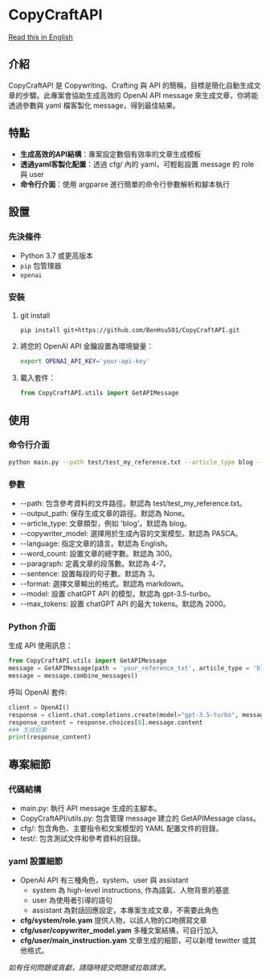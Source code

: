 # CopyCraftAPI
[Read this in English](/README.md)


## 介紹

CopyCraftAPI 是 Copywriting、Crafting 與 API 的簡稱，目標是簡化自動生成文章的步驟。此專案會協助生成高效的 OpenAI API message 來生成文章，你將能透過參數與 yaml 檔客製化 message，得到最佳結果。

## 特點
- **生成高效的API結構**：專案設定數個有效率的文章生成模板
- **透過yaml客製化配置**：透過 cfg/ 內的 yaml，可輕鬆設置 message 的 role 與 user
- **命令行介面**：使用 argparse 進行簡單的命令行參數解析和腳本執行

## 設置

### 先決條件

- Python 3.7 或更高版本
- `pip` 包管理器
- ```openai```

### 安裝

1. git install
    ```sh
    pip install git+https://github.com/BenHsu501/CopyCraftAPI.git
    ```

2. 將您的 OpenAI API 金鑰設置為環境變量：
    ```sh
    export OPENAI_API_KEY='your-api-key'
    ```

3. 載入套件：
    ```py
    from CopyCraftAPI.utils import GetAPIMessage
    ```

## 使用

### 命令行介面
```sh
python main.py --path test/test_my_reference.txt --article_type blog --role 'Angel investor' --output_path output.txt
```

### 參數
- --path: 包含參考資料的文件路徑。默認為 test/test_my_reference.txt。
- --output_path: 保存生成文章的路徑。默認為 None。
- --article_type: 文章類型，例如 'blog'。默認為 blog。
- --copywriter_model: 選擇用於生成內容的文案模型。默認為 PASCA。
- --language: 指定文章的語言。默認為 English。
- --word_count: 設置文章的總字數。默認為 300。
- --paragraph: 定義文章的段落數。默認為 4-7。
- --sentence: 設置每段的句子數。默認為 3。
- --format: 選擇文章輸出的格式。默認為 markdown。
- --model: 設置 chatGPT API 的模型。默認為 gpt-3.5-turbo。
- --max_tokens: 設置 chatGPT API 的最大 tokens。默認為 2000。

### Python 介面
生成 API 使用訊息：
```py
from CopyCraftAPI.utils import GetAPIMessage
message = GetAPIMessage(path = 'your_reference_txt', article_type = 'blog', role = 'Angel investor')
message = message.combine_messages()
```

呼叫 OpenAI 套件:
```py
client = OpenAI()
response = client.chat.completions.create(model="gpt-3.5-turbo", messages = message,  max_tokens=2000)
response_content = response.choices[0].message.content
### 生成結果
print(response_content)
```


## 專案細節
### 代碼結構
- main.py: 執行 API message 生成的主腳本。
- CopyCraftAPI/utils.py: 包含管理 message 建立的 GetAPIMessage class。
- cfg/: 包含角色、主要指令和文案模型的 YAML 配置文件的目錄。
- test/: 包含測試文件和參考資料的目錄。

### yaml 設置細節
- OpenAI API 有三種角色，system、user 與 assistant
    - system 為 high-level instructions, 作為語氣、人物背景的基底
    - user 為使用者引導的語句
    - assistant 為對話回應設定，本專案生成文章，不需要此角色
- **cfg/system/role.yam** 提供人物，以該人物的口吻撰寫文章
- **cfg/user/copywriter_model.yam** 多種文案結構，可自行加入
- **cfg/user/main_instruction.yam** 文章生成的細節，可以新增 tewitter 或其他格式。


*如有任何問題或貢獻，請隨時提交問題或拉取請求。*
